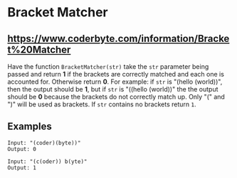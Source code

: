 # Bracket Matcher

## https://www.coderbyte.com/information/Bracket%20Matcher

Have the function `BracketMatcher(str)` take the `str` parameter being passed and return **1** if the brackets are correctly matched and each one is accounted for. Otherwise return **0**. For example: if `str` is "(hello (world))", then the output should be **1**, but if `str` is "((hello (world))" the the output should be **0** because the brackets do not correctly match up. Only "(" and ")" will be used as brackets. If `str` contains no brackets return `1`.

## Examples

```
Input: "(coder)(byte))"
Output: 0
```

```
Input: "(c(oder)) b(yte)"
Output: 1
```
